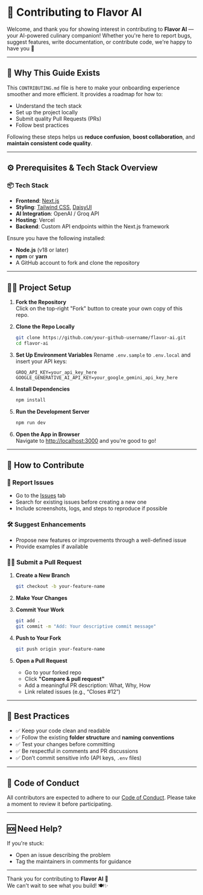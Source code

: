 # 🙌 Contributing to Flavor AI

Welcome, and thank you for showing interest in contributing to **Flavor AI** — your AI-powered culinary companion! Whether you're here to report bugs, suggest features, write documentation, or contribute code, we're happy to have you 💖

---

## 📌 Why This Guide Exists

This `CONTRIBUTING.md` file is here to make your onboarding experience smoother and more efficient. It provides a roadmap for how to:

- Understand the tech stack
- Set up the project locally
- Submit quality Pull Requests (PRs)
- Follow best practices

Following these steps helps us **reduce confusion**, **boost collaboration**, and **maintain consistent code quality**.

---

## ⚙️ Prerequisites & Tech Stack Overview

### 📦 Tech Stack

- **Frontend**: [Next.js](https://nextjs.org/)
- **Styling**: [Tailwind CSS](https://tailwindcss.com/), [DaisyUI](https://daisyui.com/)
- **AI Integration**: OpenAI / Groq API
- **Hosting**: Vercel
- **Backend**: Custom API endpoints within the Next.js framework

Ensure you have the following installed:

- **Node.js** (v18 or later)
- **npm** or **yarn**
- A GitHub account to fork and clone the repository

---

## 🧑‍💻 Project Setup

1. **Fork the Repository**  
   Click on the top-right "Fork" button to create your own copy of this repo.

2. **Clone the Repo Locally**

   ```bash
   git clone https://github.com/your-github-username/flavor-ai.git
   cd flavor-ai
   ```

3. **Set Up Environment Variables**
   Rename `.env.sample` to `.env.local` and insert your API keys:

   ```env
   GROQ_API_KEY=your_api_key_here
   GOOGLE_GENERATIVE_AI_API_KEY=your_google_gemini_api_key_here
   ```

4. **Install Dependencies**

   ```bash
   npm install
   ```

5. **Run the Development Server**

   ```bash
   npm run dev
   ```

6. **Open the App in Browser**  
   Navigate to [http://localhost:3000](http://localhost:3000) and you're good to go!

---

## 🔁 How to Contribute

### 🐞 Report Issues

- Go to the [Issues](https://github.com/Ayushjhawar8/Flavor-ai/issues) tab
- Search for existing issues before creating a new one
- Include screenshots, logs, and steps to reproduce if possible

### 🛠 Suggest Enhancements

- Propose new features or improvements through a well-defined issue
- Provide examples if available

### 👩‍💻 Submit a Pull Request

1. **Create a New Branch**

   ```bash
   git checkout -b your-feature-name
   ```

2. **Make Your Changes**

3. **Commit Your Work**

   ```bash
   git add .
   git commit -m "Add: Your descriptive commit message"
   ```

4. **Push to Your Fork**

   ```bash
   git push origin your-feature-name
   ```

5. **Open a Pull Request**
   - Go to your forked repo
   - Click **"Compare & pull request"**
   - Add a meaningful PR description: What, Why, How
   - Link related issues (e.g., “Closes #12”)

---

## 🧭 Best Practices

- ✅ Keep your code clean and readable
- ✅ Follow the existing **folder structure** and **naming conventions**
- ✅ Test your changes before committing
- ✅ Be respectful in comments and PR discussions
- ✅ Don’t commit sensitive info (API keys, `.env` files)

---

## 🤝 Code of Conduct

All contributors are expected to adhere to our [Code of Conduct](./CODE_OF_CONDUCT.md). Please take a moment to review it before participating.

---

## 🆘 Need Help?

If you're stuck:

- Open an issue describing the problem
- Tag the maintainers in comments for guidance

---

Thank you for contributing to **Flavor AI** 🌟  
We can't wait to see what you build! 🍽️✨
